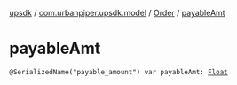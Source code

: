 [upsdk](../../index.md) / [com.urbanpiper.upsdk.model](../index.md) / [Order](index.md) / [payableAmt](./payable-amt.md)

# payableAmt

`@SerializedName("payable_amount") var payableAmt: `[`Float`](https://kotlinlang.org/api/latest/jvm/stdlib/kotlin/-float/index.html)